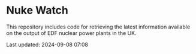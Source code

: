 # Nuke Watch

This repository includes code for retrieving the latest information available on the output of EDF nuclear power plants in the UK.

Last updated: 2024-09-08 07:08